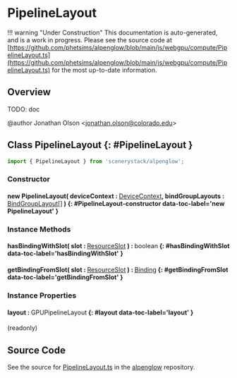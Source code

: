 # PipelineLayout

!!! warning "Under Construction"
    This documentation is auto-generated, and is a work in progress. Please see the source code at
    [https://github.com/phetsims/alpenglow/blob/main/js/webgpu/compute/PipelineLayout.ts](https://github.com/phetsims/alpenglow/blob/main/js/webgpu/compute/PipelineLayout.ts) for the most up-to-date information.

## Overview

TODO: doc

@author Jonathan Olson &lt;jonathan.olson@colorado.edu&gt;

## Class PipelineLayout {: #PipelineLayout }


```js
import { PipelineLayout } from 'scenerystack/alpenglow';
```
### Constructor

#### new PipelineLayout( deviceContext : <span style="font-weight: 400;">[DeviceContext](../alpenglow/DeviceContext.md)</span>, bindGroupLayouts : <span style="font-weight: 400;">[BindGroupLayout](../alpenglow/BindGroupLayout.md)[]</span> ) {: #PipelineLayout-constructor data-toc-label='new PipelineLayout' }

### Instance Methods

#### hasBindingWithSlot( slot : <span style="font-weight: 400;">[ResourceSlot](../alpenglow/ResourceSlot.md)</span> ) : <span style="font-weight: 400;"><span style="color: hsla(calc(var(--md-hue) + 180deg),80%,40%,1);">boolean</span></span> {: #hasBindingWithSlot data-toc-label='hasBindingWithSlot' }

#### getBindingFromSlot( slot : <span style="font-weight: 400;">[ResourceSlot](../alpenglow/ResourceSlot.md)</span> ) : <span style="font-weight: 400;">[Binding](../alpenglow/Binding.md)</span> {: #getBindingFromSlot data-toc-label='getBindingFromSlot' }

### Instance Properties

#### layout : <span style="font-weight: 400;">GPUPipelineLayout</span> {: #layout data-toc-label='layout' }

(readonly)



## Source Code

See the source for [PipelineLayout.ts](https://github.com/phetsims/alpenglow/blob/main/js/webgpu/compute/PipelineLayout.ts) in the [alpenglow](https://github.com/phetsims/alpenglow) repository.
